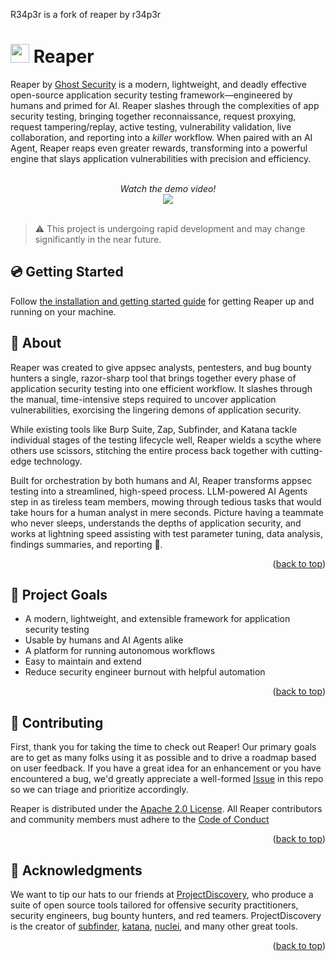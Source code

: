 R34p3r is a fork of reaper by r34p3r
<a id="readme-top"></a>
<h1><img src="docs/img/logo-reaper-only.png" width="30px"> Reaper</h1>

Reaper by [Ghost Security](https://ghost.security) is a modern, lightweight, and deadly effective open-source application security testing framework—engineered by humans and primed for AI. Reaper slashes through the complexities of app security testing, bringing together reconnaissance, request proxying, request tampering/replay, active testing, vulnerability validation, live collaboration, and reporting into a *killer* workflow. When paired with an AI Agent, Reaper reaps even greater rewards, transforming into a powerful engine that slays application vulnerabilities with precision and efficiency.

<!-- LOGO AND YOUTUBE -->
<br />
<div align="center">
  <i>Watch the demo video!</i><br/>
  <a href="https://youtu.be/55dVaNQo4QI"><img src="docs/img/video-thumbnail.png"></a>
  <br /><br />
</div>

> :warning:
> This project is undergoing rapid development and may change significantly in the near future.

## 💿 Getting Started

Follow [the installation and getting started guide](docs/getting_started.md) for getting Reaper up and running on your machine.

## 👻 About

Reaper was created to give appsec analysts, pentesters, and bug bounty hunters a single, razor-sharp tool that brings together every phase of application security testing into one efficient workflow. It slashes through the manual, time-intensive steps required to uncover application vulnerabilities, exorcising the lingering demons of application security.

While existing tools like Burp Suite, Zap, Subfinder, and Katana tackle individual stages of the testing lifecycle well, Reaper wields a scythe where others use scissors, stitching the entire process back together with cutting-edge technology.

Built for orchestration by both humans and AI, Reaper transforms appsec testing into a streamlined, high-speed process. LLM-powered AI Agents step in as tireless team members, mowing through tedious tasks that would take hours for a human analyst in mere seconds. Picture having a teammate who never sleeps, understands the depths of application security, and works at lightning speed assisting with test parameter tuning, data analysis, findings summaries, and reporting 🤤.

<p align="right">(<a href="#readme-top">back to top</a>)</p>

## 🎯 Project Goals

- A modern, lightweight, and extensible framework for application security testing
- Usable by humans and AI Agents alike
- A platform for running autonomous workflows
- Easy to maintain and extend
- Reduce security engineer burnout with helpful automation

<p align="right">(<a href="#readme-top">back to top</a>)</p>

<!-- CONTRIBUTING -->
## 💜 Contributing

First, thank you for taking the time to check out Reaper! Our primary goals are to get as many folks using it as possible and to drive a roadmap based on user feedback.  If you have a great idea for an enhancement or you have encountered a bug, we'd greatly appreciate a well-formed [Issue](https://github.com/ghostsecurity/reaper/issues/new) in this repo so we can triage and prioritize accordingly.

Reaper is distributed under the [Apache 2.0 License](LICENSE). All Reaper contributors and community members must adhere to the [Code of Conduct](CODE_OF_CONDUCT.md)

<p align="right">(<a href="#readme-top">back to top</a>)</p>

<!-- ACKNOWLEDGMENTS -->
## 👏 Acknowledgments

We want to tip our hats to our friends at [ProjectDiscovery](https://github.com/projectdiscovery), who produce a suite of open source tools tailored for offensive security practitioners, security engineers, bug bounty hunters, and red teamers. ProjectDiscovery is the creator of [subfinder](https://github.com/projectdiscovery/subfinder), [katana](https://github.com/projectdiscovery/katana), [nuclei](https://github.com/projectdiscovery/nuclei), and many other great tools.

<p align="right">(<a href="#readme-top">back to top</a>)</p>
